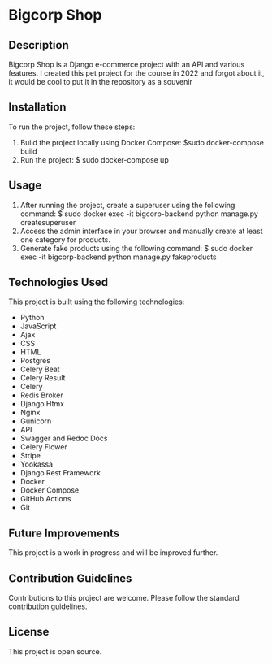 # Bigcorp Shop

## Description
Bigcorp Shop is a Django e-commerce project with an API and various features.
I created this pet project for the course in 2022 and forgot about it, it would be cool to put it in the repository as a souvenir

## Installation
To run the project, follow these steps:
1. Build the project locally using Docker Compose: $sudo docker-compose build
2. Run the project: $ sudo docker-compose up

## Usage
1. After running the project, create a superuser using the following command: $ sudo docker exec -it bigcorp-backend python manage.py createsuperuser
2. Access the admin interface in your browser and manually create at least one category for products.
3. Generate fake products using the following command: $ sudo docker exec -it bigcorp-backend python manage.py fakeproducts

## Technologies Used
This project is built using the following technologies:
- Python
- JavaScript
- Ajax
- CSS
- HTML
- Postgres
- Celery Beat
- Celery Result
- Celery
- Redis Broker
- Django Htmx
- Nginx
- Gunicorn
- API
- Swagger and Redoc Docs
- Celery Flower
- Stripe
- Yookassa
- Django Rest Framework
- Docker
- Docker Compose
- GitHub Actions
- Git

## Future Improvements
This project is a work in progress and will be improved further.

## Contribution Guidelines
Contributions to this project are welcome. Please follow the standard contribution guidelines.

## License
This project is open source.